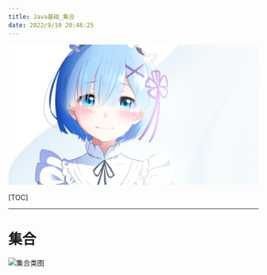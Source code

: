 ```yaml
---
title: Java基础_集合
date: 2022/9/10 20:46:25
---
```


![img](res/other/异世界蕾姆_0.jpg)

[TOC]

***

# 集合

![集合类图](https://img-blog.csdn.net/20150503205808570)



